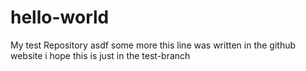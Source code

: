 # hello-world
My test Repository
asdf some more
this line was written in the github website
i hope this is just in the test-branch
